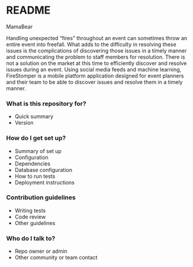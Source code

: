 # README #

MamaBear 

Handling unexpected “fires” throughout an event can sometimes throw an entire event into freefall. What adds to the difficulty in resolving these issues is the complications of discovering those issues in a timely manner and communicating the problem to staff members for resolution. There is not a solution on the market at this time to efficiently discover and resolve issues during an event. Using social media feeds and machine learning, FireStomper is a mobile platform application designed for event planners and their team to be able to discover issues and resolve them in a timely manner.

### What is this repository for? ###

* Quick summary
* Version

### How do I get set up? ###

* Summary of set up
* Configuration
* Dependencies
* Database configuration
* How to run tests
* Deployment instructions

### Contribution guidelines ###

* Writing tests
* Code review
* Other guidelines

### Who do I talk to? ###

* Repo owner or admin
* Other community or team contact